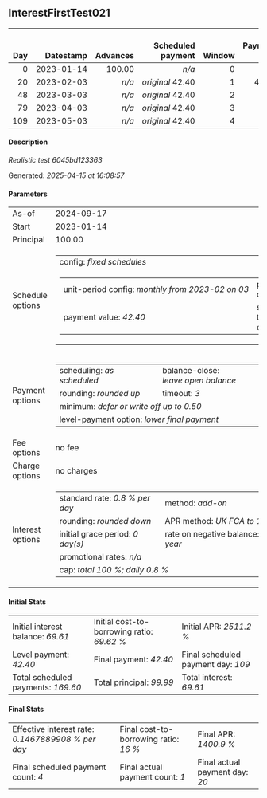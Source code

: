 <h2>InterestFirstTest021</h2><table><thead style="vertical-align: bottom;"><th style="text-align: right;">Day</th><th style="text-align: right;">Datestamp</th><th style="text-align: right;">Advances</th><th style="text-align: right;">Scheduled payment</th><th style="text-align: right;">Window</th><th style="text-align: right;">Payment due</th><th style="text-align: right;">Actual payments</th><th style="text-align: right;">Generated payment</th><th style="text-align: right;">Net effect</th><th style="text-align: right;">Payment status</th><th style="text-align: right;">Balance status</th><th style="text-align: right;">Simple interest</th><th style="text-align: right;">New interest</th><th style="text-align: right;">New charges</th><th style="text-align: right;">Principal portion</th><th style="text-align: right;">Fee portion</th><th style="text-align: right;">Interest portion</th><th style="text-align: right;">Charges portion</th><th style="text-align: right;">Fee refund</th><th style="text-align: right;">Principal balance</th><th style="text-align: right;">Fee balance</th><th style="text-align: right;">Interest balance</th><th style="text-align: right;">Charges balance</th><th style="text-align: right;">Settlement figure</th><th style="text-align: right;">Fee refund if&nbsp;settled</th></thead><tr style="text-align: right;"><td class="ci00">0</td><td class="ci01" style="white-space: nowrap;">2023-01-14</td><td class="ci02">100.00</td><td class="ci03" style="white-space: nowrap;"><i>n/a<i></td><td class="ci04">0</td><td class="ci05">0.00</td><td class="ci06"><i>n/a</i></td><td class="ci07"><i>n/a</i></td><td class="ci08">0.00</td><td class="ci09"><i>none&nbsp;scheduled</i></td><td class="ci10">open</td><td class="ci13">0.0000</td><td class="ci14">0.0000</td><td class="ci15"><i>n/a</i></td><td class="ci16">0.00</td><td class="ci17">0.00</td><td class="ci18">0.00</td><td class="ci19">0.00</td><td class="ci20">0.00</td><td class="ci21">100.00</td><td class="ci22">0.00</td><td class="ci23">69.6100</td><td class="ci24">0.00</td><td class="ci25">100.00</td><td class="ci26">0.00</td></tr><tr style="text-align: right;"><td class="ci00">20</td><td class="ci01" style="white-space: nowrap;">2023-02-03</td><td class="ci02"><i>n/a</i></td><td class="ci03" style="white-space: nowrap;"><i>original</i> 42.40</td><td class="ci04">1</td><td class="ci05">42.40</td><td class="ci06"><i>confirmed</i>&nbsp;116.00</td><td class="ci07"><i>n/a</i></td><td class="ci08">116.00</td><td class="ci09"><i>overpayment</i></td><td class="ci10">closed</td><td class="ci13">16.0000</td><td class="ci14">-53.6100</td><td class="ci15"><i>n/a</i></td><td class="ci16">100.00</td><td class="ci17">0.00</td><td class="ci18">16.00</td><td class="ci19">0.00</td><td class="ci20">0.00</td><td class="ci21">0.00</td><td class="ci22">0.00</td><td class="ci23">0.0000</td><td class="ci24">0.00</td><td class="ci25">0.00</td><td class="ci26">0.00</td></tr><tr style="text-align: right;"><td class="ci00">48</td><td class="ci01" style="white-space: nowrap;">2023-03-03</td><td class="ci02"><i>n/a</i></td><td class="ci03" style="white-space: nowrap;"><i>original</i> 42.40</td><td class="ci04">2</td><td class="ci05">0.00</td><td class="ci06"><i>n/a</i></td><td class="ci07"><i>n/a</i></td><td class="ci08">0.00</td><td class="ci09"><i>no&nbsp;longer&nbsp;required</i></td><td class="ci10">closed</td><td class="ci13">0.0000</td><td class="ci14">0.0000</td><td class="ci15"><i>n/a</i></td><td class="ci16">0.00</td><td class="ci17">0.00</td><td class="ci18">0.00</td><td class="ci19">0.00</td><td class="ci20">0.00</td><td class="ci21">0.00</td><td class="ci22">0.00</td><td class="ci23">0.0000</td><td class="ci24">0.00</td><td class="ci25">0.00</td><td class="ci26">0.00</td></tr><tr style="text-align: right;"><td class="ci00">79</td><td class="ci01" style="white-space: nowrap;">2023-04-03</td><td class="ci02"><i>n/a</i></td><td class="ci03" style="white-space: nowrap;"><i>original</i> 42.40</td><td class="ci04">3</td><td class="ci05">0.00</td><td class="ci06"><i>n/a</i></td><td class="ci07"><i>n/a</i></td><td class="ci08">0.00</td><td class="ci09"><i>no&nbsp;longer&nbsp;required</i></td><td class="ci10">closed</td><td class="ci13">0.0000</td><td class="ci14">0.0000</td><td class="ci15"><i>n/a</i></td><td class="ci16">0.00</td><td class="ci17">0.00</td><td class="ci18">0.00</td><td class="ci19">0.00</td><td class="ci20">0.00</td><td class="ci21">0.00</td><td class="ci22">0.00</td><td class="ci23">0.0000</td><td class="ci24">0.00</td><td class="ci25">0.00</td><td class="ci26">0.00</td></tr><tr style="text-align: right;"><td class="ci00">109</td><td class="ci01" style="white-space: nowrap;">2023-05-03</td><td class="ci02"><i>n/a</i></td><td class="ci03" style="white-space: nowrap;"><i>original</i> 42.40</td><td class="ci04">4</td><td class="ci05">0.00</td><td class="ci06"><i>n/a</i></td><td class="ci07"><i>n/a</i></td><td class="ci08">0.00</td><td class="ci09"><i>no&nbsp;longer&nbsp;required</i></td><td class="ci10">closed</td><td class="ci13">0.0000</td><td class="ci14">0.0000</td><td class="ci15"><i>n/a</i></td><td class="ci16">0.00</td><td class="ci17">0.00</td><td class="ci18">0.00</td><td class="ci19">0.00</td><td class="ci20">0.00</td><td class="ci21">0.00</td><td class="ci22">0.00</td><td class="ci23">0.0000</td><td class="ci24">0.00</td><td class="ci25">0.00</td><td class="ci26">0.00</td></tr></table><p><h4>Description</h4><i>Realistic test 6045bd123363</i></p><p>Generated: <i>2025-04-15 at 16:08:57</i></p><h4>Parameters</h4><table><tr><td>As-of</td><td>2024-09-17</td></tr><tr><td>Start</td><td>2023-01-14</td></tr><tr><td>Principal</td><td>100.00</td></tr><tr><td>Schedule options</td><td><table><tr><td colspan="2">config: <i>fixed schedules</i></td></tr><tr><td><table><tr><td style="white-space: nowrap;">unit-period config: <i>monthly from 2023-02 on 03</i></td><td>payment count: <i>4</i></td></tr><tr><td>payment value: <i>42.40</i></td><td>schedule type: <i>original</i></td></tr></table></td></tr></table></td></tr><tr><td>Payment options</td><td><table><tr><td>scheduling: <i>as scheduled</i></td><td>balance-close: <i>leave&nbsp;open&nbsp;balance</i></td></tr><tr><td>rounding: <i>rounded up</i></td><td>timeout: <i>3</i></td></tr><tr><td colspan='2'>minimum: <i>defer&nbsp;or&nbsp;write&nbsp;off&nbsp;up&nbsp;to&nbsp;0.50</i></td></tr><tr><td colspan='2'>level-payment option: <i>lower&nbsp;final&nbsp;payment</i></td></tr></table></td></tr><tr><td>Fee options</td><td>no fee</td></tr><tr><td>Charge options</td><td>no charges</td></tr><tr><td>Interest options</td><td><table><tr><td>standard rate: <i>0.8 % per day</i></td><td>method: <i>add-on</i></td></tr><tr><td>rounding: <i>rounded down</i></td><td>APR method: <i>UK FCA to 1 d.p.</i></td></tr><tr><td>initial grace period: <i>0 day(s)</i></td><td>rate on negative balance: <i>8 % per year</i></td></tr><tr><td colspan="2">promotional rates: <i><i>n/a</i></i></td></tr><tr><td colspan="2">cap: <i>total 100 %; daily 0.8 %</td></tr></table></td></tr></table><h4>Initial Stats</h4><table><tr><td>Initial interest balance: <i>69.61</i></td><td>Initial cost-to-borrowing ratio: <i>69.62 %</i></td><td>Initial APR: <i>2511.2 %</i></td></tr><tr><td>Level payment: <i>42.40</i></td><td>Final payment: <i>42.40</i></td><td>Final scheduled payment day: <i>109</i></td></tr><tr><td>Total scheduled payments: <i>169.60</i></td><td>Total principal: <i>99.99</i></td><td>Total interest: <i>69.61</i></td></tr></table><h4>Final Stats</h4><table><tr><td>Effective interest rate: <i>0.1467889908 % per day</i></td><td>Final cost-to-borrowing ratio: <i>16 %</i></td><td>Final APR: <i>1400.9 %</i></td></tr><tr><td>Final scheduled payment count: <i>4</i></td><td>Final actual payment count: <i>1</i></td><td>Final actual payment day: <i>20</i></td></tr></table>